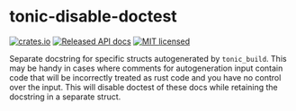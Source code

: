 # tonic-disable-doctest

[![crates.io](https://img.shields.io/crates/v/tonic-disable-doctest.svg)](https://crates.io/crates/tonic-disable-doctest)
[![Released API docs](https://img.shields.io/docsrs/tonic-disable-doctest/latest)](https://docs.rs/tonic-disable-doctest)
[![MIT licensed](https://img.shields.io/badge/license-MIT-blue.svg)](./LICENSE)

Separate docstring for specific structs autogenerated by `tonic_build`. This may be handy in cases where comments for autogeneration input contain code that will be incorrectly treated as rust code and you have no control over the input. This will disable doctest of these docs while retaining the docstring in a separate struct.
